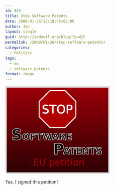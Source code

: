 ```yaml
---
id: 425
title: Stop Software Patents
date: 2009-01-26T13:18:45+02:00
author: Jan
layout: single
guid: http://sadevil.org/blog/?p=425
permalink: /2009/01/26/stop-software-patents/
categories:
  - Politics
tags:
  - eu
  - software patents
format: image
---
```

[![Stop Software Patents](/assets/images/2009/11/ssp-336-280.png "Stop Software Patents")](http://stopsoftwarepatents.eu/)

Yes, I signed this petition!